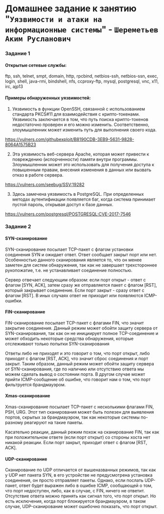# Домашнее задание к занятию "`Уязвимости и атаки на информационные системы`" - `Шереметьев Аким Русланович`

### Задание 1

#### Открытые сетевые службы:

ftp, ssh, telnet, smpt, domain, http, rpcbind, netbios-ssh, netbios-ssn, exec, login, shell, java-rmi, bindshell, nfs, ccproxy-ftp, mysql, postgresql, vnc, x11, irc, ajp13

#### Примеры обнаруженных уязвимостей:

1) Уязвимость в функции OpenSSH, связанной с использованием стандарта PKCS#11 для взаимодействия с крипто-токенами. Уязвимость заключается в том, что путь поиска крипто-токенов недостаточно проверен и его можно изменить. Соответственно, злоумышленник может изменить путь для выполнения своего кода.

https://vulners.com/githubexploit/B8190CDB-3EB9-5631-9828-8064A1575B23

2) Эта уязвимость веб-сервера Apache, которая может привести к повреждению (испорченности) памяти внутри программы. Злоумышленник может это использовать для получения доступа к повышенным правам, внесения изменения в данных или вызвать отказ в работе сервера. 

https://vulners.com/seebug/SSV:19282

3) Здесь замечена уязвимость в PostgreSQL. При определенных методах аутентификации появляется баг, когда система принимает пустой пароль, открывая доступ к базе данных.

https://vulners.com/postgresql/POSTGRESQL:CVE-2017-7546

### Задание 2

#### SYN-сканирование

SYN-сканирование посылает TCP-пакет с флагом установки соединения SYN и ожидает ответ. Ответ сообщает закрыт порт или нет. Особенностью данного сканирования является то, что он менее заметен для систем обнаружения, так как не завершает трехстороннее рукопожатие, т.е. не устанавливает соединение полностью.

Сервер отвечает следующим образом: если порт открыт - ответ с флагом [SYN, ACK], затем сразу же отправляется пакет с флагом [RST], который закрывает соединение. Если порт закрыт - сразу ответ с флагом [RST]. В иных случаях ответ не приходит или появляются ICMP-ошибки.

#### FIN-сканирование

FIN-сканирование посылает TCP-пакет с флагами FIN, что значит закрытие соединения. Данный режим может обойти защиту сервера от SYN-сканирования, так как он не инициирует полное TCP-соединение и может обходить некоторые средства обнаружения, которые отслеживают только попытки SYN-сканирования

Ответы либо не приходят и это говорит о том, что порт открыт, либо приходят с флагом [RST, ACK], что значит сброс соединения и порт закрыт. Таким образом, данный режим может обойти защиту сервера от SYN-сканирования, где по наличию или отсутствию ответа мы можем сделать вывод о состоянии порта. В другом случае может прийти ICMP-сообщение об ошибке, что говорит нам о том, что порт фильтруется брандмауэром.

#### Xmas-сканирование 

Xmas-сканирование посылает TCP-пакет с несколькими флагами FIN, PSH, URG. Этот тип сканирования может быть полезен для выявления портов, скрытых за брандмауэром, так как некоторые системы по-разному реагируют на такие пакеты. 

Касательно реакции, данный режим похож на сканирование FIN, так как при положительном ответе (если порт открыт) со стороны хоста нет никакой реакции. Если порт закрыт, приходит ответ с флагом [RST, ACK].

#### UDP-сканирование

Сканирование по UDP отличается от вышеназванных режимов, так как у UDP нет пакета SYN, в его устройстве не предусмотрена установка соединения, он просто отправляет пакеты. Однако, если послать UDP-пакет, ответ будет выражен либо в ошибке ICMP, сообщающей о том, что порт недоступен, либо, как в случае, с FIN, ничего не ответит. Отсутствие ответа можно принять как сигнал того, что порт открыт. Но есть исключения, когда порт блокируется брандмауэром, в таком случае, UDP-сканирование может ошибочно показать, что порт открыт.
